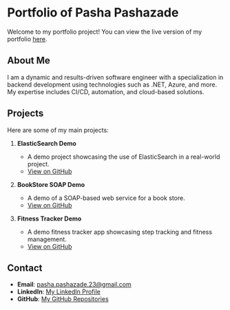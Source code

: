 # Portfolio of Pasha Pashazade

Welcome to my portfolio project! You can view the live version of my portfolio [here](https://winchester1723.github.io/).

## About Me
I am a dynamic and results-driven software engineer with a specialization in backend development using technologies such as .NET, Azure, and more. My expertise includes CI/CD, automation, and cloud-based solutions.

## Projects
Here are some of my main projects:
1. **ElasticSearch Demo**
   - A demo project showcasing the use of ElasticSearch in a real-world project.
   - [View on GitHub](https://github.com/WinChester1723/DemoElasticSearch)
   
2. **BookStore SOAP Demo**
   - A demo of a SOAP-based web service for a book store.
   - [View on GitHub](https://github.com/WinChester1723/demoBookStoreSOAP)

3. **Fitness Tracker Demo**
   - A demo fitness tracker app showcasing step tracking and fitness management.
   - [View on GitHub](https://github.com/WinChester1723/demoFitnessTracker)

## Contact
- **Email**: [pasha.pashazade.23@gmail.com](mailto:pasha.pashazade.23@gmail.com)
- **LinkedIn**: [My LinkedIn Profile](https://linkedin.com/in/pasha-pashazade-b81875146)
- **GitHub**: [My GitHub Repositories](https://github.com/WinChester1723)